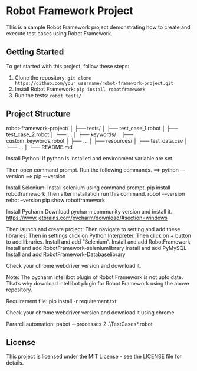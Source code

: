 # Robot Framework Project

This is a sample Robot Framework project demonstrating how to create and execute test cases using Robot Framework.

## Getting Started

To get started with this project, follow these steps:

1. Clone the repository: `git clone https://github.com/your_username/robot-framework-project.git`
2. Install Robot Framework: `pip install robotframework`
3. Run the tests: `robot tests/`

## Project Structure

robot-framework-project/
│
├── tests/
│ ├── test_case_1.robot
│ ├── test_case_2.robot
│ └── ...
│
├── keywords/
│ ├── custom_keywords.robot
│ ├── ...
│
├── resources/
│ ├── test_data.csv
│ ├── ...
│
└── README.md

Install Python: If python is installed and environment variable are set.

Then open command prompt. Run the following commands. ==> python –-version ==> pip --version

Install Selenium: Install selenium using command prompt. pip install robotframework Then after installation run this command. robot -–version rebot –version pip show robotframework

Install Pycharm Download pycharm community version and install it. https://www.jetbrains.com/pycharm/download/#section=windows

Then launch and create project: Then navigate to setting and add these libraries: Then in settings click on Python Interpreter. Then click on + button to add libraries. Install and add “Selenium”. Install and add RobotFramework Install and add RobotFramework-seleniumlibrary Install and add PyMySQL Install and add RobotFramework-Databaselibrary

Check your chrome webdriver version and download it.

Note: The pycharm intellibot plugin of Robot Framework is not upto date. That’s why download intellibot plugin for Robot Framework using the above repository.

Requirement file:
pip install -r requirement.txt

Check your chrome webdriver version and download it using chrome

Pararell automation:
pabot --processes 2 .\TestCases\*.robot
## License

This project is licensed under the MIT License - see the [LICENSE](LICENSE) file for details.
